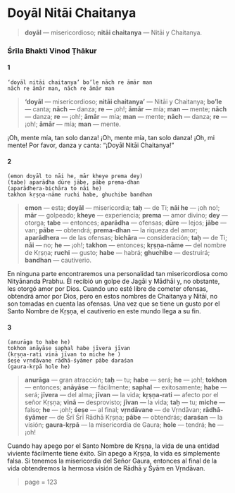 # Doyāl Nitāi Chaitanya

> **doyāl** — misericordioso; **nitāi chaitanya** — Nitāi y Chaitanya.

### Śrīla Bhakti Vinod Ṭhākur

#### 1

    ‘doyāl nitāi chaitanya’ bo’le nāch re āmār man
    nāch re āmār man, nāch re āmār man

> **‘doyāl** — misericordioso; **nitāi chaitanya’** — Nitāi y Chaitanya; **bo’le** — canta; **nāch** — danza; **re** — ¡oh!; **āmār** — mía; **man** — mente; **nāch** — danza; **re** — ¡oh!; **āmār** — mía; **man** — mente; **nāch** — danza; **re** — ¡oh!; **āmār** — mía; **man** — mente.

¡Oh, mente mía, tan solo danza! ¡Oh, mente mía, tan solo danza! ¡Oh, mi mente! Por favor, danza y canta: “¡Doyāl Nitāi Chaitanya!”

#### 2

    (emon doyāl to nāi he, mār kheye prema dey)
    (tabe) aparādha dūre jābe, pābe prema-dhan
    (aparādhera-bichāra to nāi he)
    takhon kṛṣṇa-nāme ruchi habe, ghuchibe bandhan

> **emon** — esta; **doyāl** — misericordia; **taḥ** — de Ti; **nāi he** — ¡oh no!; **mār** — golpeado; **kheye** — experiencia; **prema** — amor divino; **dey** — otorga; **tabe** — entonces; **aparādha** — ofensas; **dūre** — lejos; **jābe** — van; **pābe** — obtendrá; **prema-dhan** — la riqueza del amor; **aparādhera** — de las ofensas; **bichāra** — consideración; **taḥ** — de Ti; **nāi** — no; **he** — ¡oh!; **takhon** — entonces; **kṛṣṇa-nāme** — del nombre de Kṛṣṇa; **ruchi** — gusto; **habe** — habrá; **ghuchibe** — destruirá; **bandhan** — cautiverio.

En ninguna parte encontraremos una personalidad tan misericordiosa como Nityānanda Prabhu. Él recibió un golpe de Jagāi y Mādhāi y, no obstante, les otorgó amor por Dios. Cuando uno esté libre de cometer ofensas, obtendrá amor por Dios, pero en estos nombres de Chaitanya y Nitāi, no son tomadas en cuenta las ofensas. Una vez que se tiene un gusto por el Santo Nombre de Kṛṣṇa, el cautiverio en este mundo llega a su fin.

#### 3

    (anurāga to habe he)
    tokhon anāyāse saphal habe jīvera jīvan
    (kṛṣṇa-rati vinā jīvan to miche he )
    śeṣe vṛndāvane rādhā-śyāmer pābe daraśan
    (gaura-kṛpā hole he)

> **anurāga** — gran atracción; **taḥ** — tu; **habe** — será; **he** — ¡oh!; **tokhon** — entonces; **anāyāse** — fácilmente; **saphal** — exitosamente; **habe** — será; **jīvera** — del alma; **jīvan** — la vida; **kṛṣṇa-rati** — afecto por el señor Kṛṣṇa; **vinā** — desprovisto; **jīvan** — la vida; **taḥ** — tu; **miche** — falso; **he** — ¡oh!; **śeṣe** — al final; **vṛndāvane** — de Vṛndāvan; **rādhā-śyāmer** — de Śrī Śrī Rādhā Kṛṣṇa; **pābe** — obtendrás; **daraśan** — la visión; **gaura-kṛpā** — la misericordia de Gaura; **hole** — tendrá; **he** — ¡oh!

Cuando hay apego por el Santo Nombre de Kṛṣṇa, la vida de una entidad viviente fácilmente tiene éxito. Sin apego a Kṛṣṇa, la vida es simplemente falsa. Si tenemos la misericordia del Señor Gaura, entonces al final de la vida obtendremos la hermosa visión de Rādhā y Śyām en Vṛndāvan.


> page = 123
